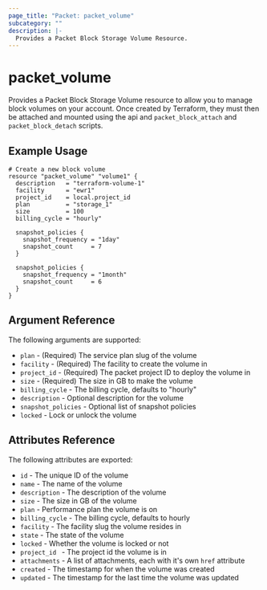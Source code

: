 ```yaml
---
page_title: "Packet: packet_volume"
subcategory: ""
description: |-
  Provides a Packet Block Storage Volume Resource.
---
```


# packet\_volume

Provides a Packet Block Storage Volume resource to allow you to
manage block volumes on your account.
Once created by Terraform, they must then be attached and mounted
using the api and `packet_block_attach` and `packet_block_detach`
scripts.

## Example Usage

```hcl
# Create a new block volume
resource "packet_volume" "volume1" {
  description   = "terraform-volume-1"
  facility      = "ewr1"
  project_id    = local.project_id
  plan          = "storage_1"
  size          = 100
  billing_cycle = "hourly"

  snapshot_policies {
    snapshot_frequency = "1day"
    snapshot_count     = 7
  }

  snapshot_policies {
    snapshot_frequency = "1month"
    snapshot_count     = 6
  }
}
```

## Argument Reference

The following arguments are supported:

* `plan` - (Required) The service plan slug of the volume
* `facility` - (Required) The facility to create the volume in
* `project_id` - (Required) The packet project ID to deploy the volume in
* `size` - (Required) The size in GB to make the volume
* `billing_cycle` - The billing cycle, defaults to "hourly"
* `description` - Optional description for the volume
* `snapshot_policies` - Optional list of snapshot policies
* `locked` - Lock or unlock the volume

## Attributes Reference

The following attributes are exported:

* `id` - The unique ID of the volume
* `name` - The name of the volume
* `description` - The description of the volume
* `size` - The size in GB of the volume
* `plan` - Performance plan the volume is on
* `billing_cycle` - The billing cycle, defaults to hourly
* `facility` - The facility slug the volume resides in
* `state` - The state of the volume
* `locked` - Whether the volume is locked or not
* `project_id ` - The project id the volume is in
* `attachments` - A list of attachments, each with it's own `href` attribute
* `created` - The timestamp for when the volume was created
* `updated` - The timestamp for the last time the volume was updated
